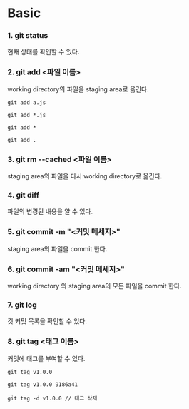 # Basic

### 1. git status

현재 상태를 확인할 수 있다.

### 2. git add <파일 이름>

working directory의 파일을 staging area로 옮긴다.

```
git add a.js

git add *.js

git add *

git add .
```

### 3. git rm --cached <파일 이름>

staging area의 파일을 다시 working directory로 옮긴다.

### 4. git diff

파일의 변경된 내용을 알 수 있다.

### 5. git commit -m "<커밋 메세지>"

staging area의 파일을 commit 한다.

### 6. git commit -am "<커밋 메세지>"

working directory 와 staging area의 모든 파일을 commit 한다.

### 7. git log

깃 커밋 목록을 확인할 수 있다.

### 8. git tag <태그 이름>

커밋에 태그를 부여할 수 있다.

```
git tag v1.0.0

git tag v1.0.0 9186a41

git tag -d v1.0.0 // 태그 삭제
```
